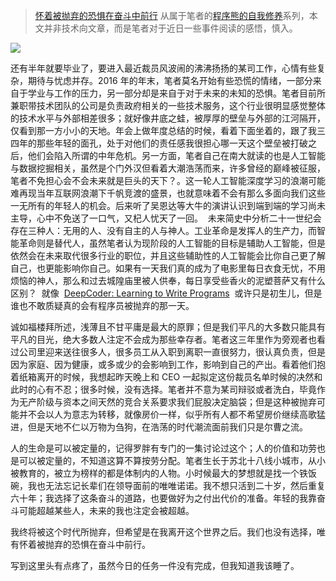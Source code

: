 > [怀着被抛弃的恐惧在奋斗中前行](https://zhuanlan.zhihu.com/p/25435411) 从属于笔者的[程序熊的自我修养](https://github.com/wx-chevalier/Coder-Knowledge-Graph/tree/master/I-AM-Coder)系列，本文并非技术向文章，而是笔者对于近日一些事件阅读的感悟，慎入。

![](https://coding.net/u/hoteam/p/Cache/git/raw/master/2017/1/2/1-n-EELKe6MdYi8404DrUzoA.jpeg)

还有半年就要毕业了，要进入最近裁员风波闹的沸沸扬扬的某司工作，心情有些复杂，期待与忧虑并存。2016 年的年末，笔者莫名开始有些恐慌的情绪，一部分来自于学业与工作的压力，另一部分却是来自于对于未来的未知的恐惧。笔者目前所兼职带技术团队的公司是负责政府相关的一些技术服务，这个行业很明显感觉整体的技术水平与外部相差很多；就好像井底之蛙，被厚厚的壁垒与外部的江河隔开，仅看到那一方小小的天地。年会上做年度总结的时候，看着下面坐着的，跟了我三四年的那些年轻的面孔，处于对他们的责任感我很担心哪一天这个壁垒被打破之后，他们会陷入所谓的中年危机。另一方面，笔者自己在南大就读的也是人工智能与数据挖掘相关，虽然是个门外汉但看着大潮浩荡而来，许多曾经的巅峰被征服，笔者不免担心会不会未来就是巨头的天下？。这一轮人工智能深度学习的浪潮可能难再现当年互联网浪潮下千帆竞渡的盛景，也就意味着不会有那么多面向我们这些一无所有的年轻人的机会。后来听了吴恩达等大牛的演讲认识到端到端的学习尚未主导，心中不免送了一口气，又杞人忧天了一回。  未来简史中分析二十一世纪会存在三种人：无用的人、没有自主的人与神人。工业革命是发挥人的生产力，而智能革命则是替代人，虽然笔者认为现阶段的人工智能的目标是辅助人工智能，但是依然会在未来取代很多行业的职位，并且这些辅助性的人工智能会比你自己更了解自己，也更能影响你自己。如果有一天我们真的成为了电影里每日衣食无忧，不用烦恼的神人，那么和过去城隍庙里被人供奉，每日享受些香火的泥塑菩萨又有什么区别？  就像  [DeepCoder: Learning to Write Programs](https://arxiv.org/abs/1611.01989)  或许只是初生儿，但是谁也不敢质疑真的会有程序员被抛弃的那一天。

诚如福楼拜所述，浅薄且不甘平庸是最大的原罪；但是我们平凡的大多数只能具有平凡的目光，绝大多数人注定不会成为那些幸存者。笔者这三年里作为旁观者也看过公司里迎来送往很多人，很多员工从入职到离职一直很努力，很认真负责，但是因为家庭、因为健康，或多或少的会影响到工作，影响到自己的产出。看着他们抱着纸箱离开的时候，我想起昨天晚上和 CEO 一起拟定这份裁员名单时候的决然和此时的心有不忍；很多时候，没有选择。笔者并不意为某司辩驳或者洗白，毕竟作为无产阶级与资本之间天然的竞合关系要求我们屁股决定脑袋；但是这种被抛弃可能并不会以人为意志为转移，就像房价一样，似乎所有人都不希望房价继续高歌猛进，但是天地不仁以万物为刍狗，在浩荡的时代潮流面前我们只是尔曹之流。

人的生命是可以被定量的，记得罗胖有专门的一集讨论过这个；人的价值和功劳也是可以被定量的，不知道这算不算按劳分配。笔者生长于苏北十八线小城市，从小被教育的，被立为榜样的都是体制内的人物。小时候最大的梦想就是找一个铁饭碗，我也无法忘记长辈们在领导面前的唯唯诺诺。我不想只活到二十岁，然后重复六十年；我选择了这条奋斗的道路，也要做好为之付出代价的准备。年轻的我靠奋斗可能超越某些人，未来的我也注定会被超越。

我终将被这个时代所抛弃，但希望是在我离开这个世界之后。我们也没有选择，唯有怀着被抛弃的恐惧在奋斗中前行。

写到这里头有点疼了，虽然今日的任务一件没有完成，但我知道我该睡了。
